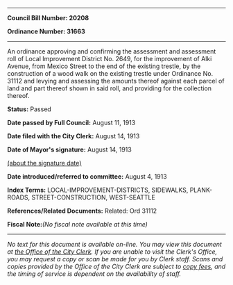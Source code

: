 

********

**Council Bill Number: 20208**
   
**Ordinance Number: 31663**
********

 An ordinance approving and confirming the assessment and assessment roll of Local Improvement District No. 2649, for the improvement of Alki Avenue, from Mexico Street to the end of the existing trestle, by the construction of a wood walk on the existing trestle under Ordinance No. 31112 and levying and assessing the amounts thereof against each parcel of land and part thereof shown in said roll, and providing for the collection thereof.

**Status:** Passed
   
**Date passed by Full Council:** August 11, 1913
   
**Date filed with the City Clerk:** August 14, 1913
   
**Date of Mayor's signature:** August 14, 1913
   
[(about the signature date)](/~public/approvaldate.htm)
   
   
   
**Date introduced/referred to committee:** August 4, 1913
   
   
**Index Terms:** LOCAL-IMPROVEMENT-DISTRICTS, SIDEWALKS, PLANK-ROADS, STREET-CONSTRUCTION, WEST-SEATTLE

**References/Related Documents:** Related: Ord 31112

**Fiscal Note:**_(No fiscal note available at this time)_
********

_No text for this document is available on-line. You may view this document at [the Office of the City Clerk](http://www.seattle.gov/leg/clerk/contactUs.htm). If you are unable to visit the Clerk's Office, you may request a copy or scan be made for you by Clerk staff. Scans and copies provided by the Office of the City Clerk are subject to [copy fees](http://clerk.seattle.gov/~public/clerkfees.htm), and the timing of service is dependent on the availability of staff._

